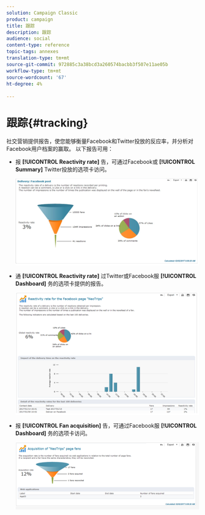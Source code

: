 ```yaml
---
solution: Campaign Classic
product: campaign
title: 跟踪
description: 跟踪
audience: social
content-type: reference
topic-tags: annexes
translation-type: tm+mt
source-git-commit: 972885c3a38bcd3a260574bacbb3f507e11ae05b
workflow-type: tm+mt
source-wordcount: '67'
ht-degree: 4%

---
```



# 跟踪{#tracking}

社交营销提供报告，使您能够衡量Facebook和Twitter投放的反应率，并分析对Facebook用户档案的赢取。 以下报告可用：

* 报 **[!UICONTROL Reactivity rate]** 告，可通过Facebook或 **[!UICONTROL Summary]** Twitter投放的选项卡访问。

   ![](assets/social_report_3.png)

* 通 **[!UICONTROL Reactivity rate]** 过Twitter或Facebook服 **[!UICONTROL Dashboard]** 务的选项卡提供的报告。

   ![](assets/social_report_2.png)

* 报 **[!UICONTROL Fan acquisition]** 告，可通过Facebook服 **[!UICONTROL Dashboard]** 务的选项卡访问。

   ![](assets/social_report_1.png)

